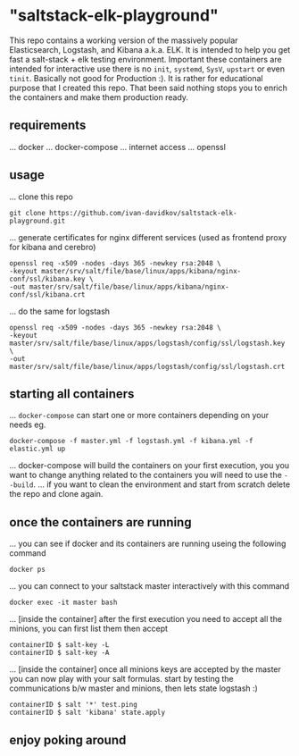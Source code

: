 # "saltstack-elk-playground"
This repo contains a working version of the massively popular Elasticsearch, Logstash, and Kibana a.k.a. ELK. It is intended to help you get fast a salt-stack + elk testing environment. Important these containers are intended for interactive use there is no `init`, `systemd`, `SysV`, `upstart` or even `tinit`. Basically not good for Production :). It is rather for educational purpose that I created this repo. That been said nothing stops you to enrich the containers and make them production ready.

## requirements
... docker
... docker-compose
... internet access
... openssl

## usage
... clone this repo
```console
git clone https://github.com/ivan-davidkov/saltstack-elk-playground.git
```
... generate certificates for nginx different services (used as frontend proxy for kibana and cerebro)
```console
openssl req -x509 -nodes -days 365 -newkey rsa:2048 \
-keyout master/srv/salt/file/base/linux/apps/kibana/nginx-conf/ssl/kibana.key \
-out master/srv/salt/file/base/linux/apps/kibana/nginx-conf/ssl/kibana.crt
```
... do the same for logstash
```console
openssl req -x509 -nodes -days 365 -newkey rsa:2048 \
-keyout master/srv/salt/file/base/linux/apps/logstash/config/ssl/logstash.key \
-out master/srv/salt/file/base/linux/apps/logstash/config/ssl/logstash.crt
```

## starting all containers
... `docker-compose` can start one or more containers depending on your needs eg.
```console
docker-compose -f master.yml -f logstash.yml -f kibana.yml -f elastic.yml up
```
... docker-compose will build the containers on your first execution, you you want to change anything related to the containers you will need to use the `--build`.
... if you want to clean the environment and start from scratch delete the repo and clone again.

## once the containers are running
... you can see if docker and its containers are running useing the following command
```console
docker ps
```
... you can connect to your saltstack master interactively with this command
```console
docker exec -it master bash
```
... [inside the container] after the first execution you need to accept all the minions, you can first list them then accept
```console
containerID $ salt-key -L
containerID $ salt-key -A
```
... [inside the container] once all minions keys are accepted by the master you can now play with your salt formulas. start by testing the communications b/w master and minions, then lets state logstash :)
```console
containerID $ salt '*' test.ping
containerID $ salt 'kibana' state.apply
```

## enjoy poking around
